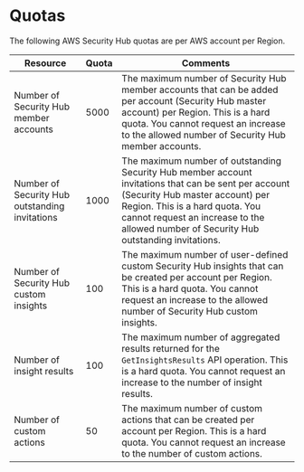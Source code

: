 # Quotas<a name="securityhub_limits"></a>

The following AWS Security Hub quotas are per AWS account per Region\.


|  Resource  |  Quota  |  Comments  | 
| --- | --- | --- | 
|  Number of Security Hub member accounts  |  5000  |  The maximum number of Security Hub member accounts that can be added per account \(Security Hub master account\) per Region\. This is a hard quota\. You cannot request an increase to the allowed number of Security Hub member accounts\.  | 
|  Number of Security Hub outstanding invitations  |  1000  |  The maximum number of outstanding Security Hub member account invitations that can be sent per account \(Security Hub master account\) per Region\. This is a hard quota\. You cannot request an increase to the allowed number of Security Hub outstanding invitations\.  | 
|  Number of Security Hub custom insights  |  100  |  The maximum number of user\-defined custom Security Hub insights that can be created per account per Region\. This is a hard quota\. You cannot request an increase to the allowed number of Security Hub custom insights\.  | 
|  Number of insight results  |  100  |  The maximum number of aggregated results returned for the `GetInsightsResults` API operation\. This is a hard quota\. You cannot request an increase to the number of insight results\.  | 
|  Number of custom actions  |  50  |  The maximum number of custom actions that can be created per account per Region\. This is a hard quota\. You cannot request an increase to the number of custom actions\.  | 